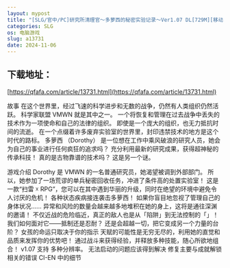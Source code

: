 ```yaml
---
layout: mypost
title: "[SLG/官中/PC]研究所清理官～多萝西的秘密实验记录～Ver1.07 DL[729M][移动/百度]"
categories: SLG
os: 电脑游戏
slug: a13731
date: 2024-11-06
---
```


## 下载地址：

[https://qfafa.com/article/13731.html](https://qfafa.com/article/13731.html)

故事
在这个世界里，经过飞速的科学进步和无数的战争，仍然有人类组织仍然活跃。
科学家联盟 VMWN 就是其中之一。 一个将恢复和管理在过去战争中丢失的技术作为一项使命和自己的法律的组织。
即使是一个庞大的组织，也无力抵抗时间的流逝。 在一个点缀着许多废弃实验室的世界里，封印违禁技术的地方是这个时代的路标。
多萝西 （Dorothy） 是一位想在工作中乘风破浪的研究人员，她会为自己的事业进行任何疯狂的追求吗？
充分利用最新的研究成果，获得超神秘的传承科技！
真的是古物靠谱的技术吗？ 这是另一个谜。

游戏介绍
Dorothy 是 VMWN 的一名普通研究员，她渴望被调到外部部门。 所以，她参加了一场荒谬的单兵秘密回收任务，冲进了条件高的处置实验室！ 这是一款“扫雷 ☓ RPG”，您可以在其中遇到华丽的升级，同时在绝望的环境中避免令人讨厌的危机！
各种状态疾病接连袭击多萝西！ 如果你盲目地忽视了管理自己的身体状况...... 异常和风险的数量会越来越多地堆积在她的身上，这将是通往深渊的邀请！
不仅近战的危险临近，真正的敌人也是从「陷阱」到无法控制的「」！
我们如何面对它——抵制还是忍耐？ 还是会超越一切，把它变成另一个力量的台阶？
女孩的命运只取决于你的指示
天赋的可能性是无穷无尽的，利用她的直觉和品质来发挥你的优势吧！ 通过战斗来获得经验，并释放多种技能，随心所欲地组合！
v1.07 支持
多种分辨率。 无法启动的问题应该得到解决 修复主要与成就解锁相关的错误
CI-EN 中的细节